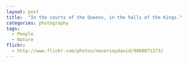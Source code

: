 ```yaml
---
layout: post
title:  "In the courts of the Queens, in the halls of the Kings."
categories: photography
tags:
  - People 
  - Nature
flickr: 
  - http://www.flickr.com/photos/neversaydavid/9008071273/
---
```

